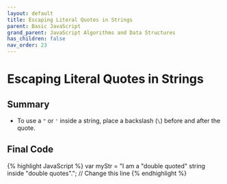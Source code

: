 ```yaml
---
layout: default
title: Escaping Literal Quotes in Strings
parent: Basic JavaScript
grand_parent: JavaScript Algorithms and Data Structures
has_children: false
nav_order: 23
---
```

# Escaping Literal Quotes in Strings
## Summary
- To use a `"` or `'` inside a string, place a backslash (`\`) before and after the quote.

## Final Code

{% highlight JavaScript %}
var myStr = "I am a \"double quoted\" string inside \"double quotes\"."; // Change this line
{% endhighlight %}